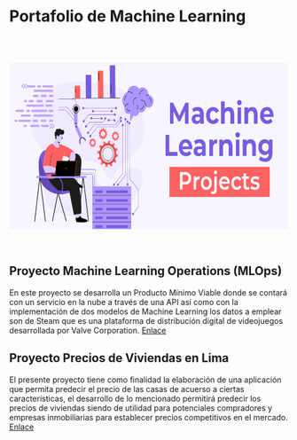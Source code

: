 # Portafolio de Machine Learning
<br><br>

<p align=center>
<img src="src\banner.png" height="300" weight="450">
<p>

<br>

## Proyecto Machine Learning Operations (MLOps)
En este proyecto se desarrolla un Producto Mínimo Viable donde se contará con un servicio en la nube a través de una API así como con la implementación de dos modelos de Machine Learning los datos a emplear son de Steam que es una plataforma de distribución digital de videojuegos desarrollada por Valve Corporation. [Enlace](https://github.com/carbajaljerson/PortafolioMachineLearning/tree/main/MlOperationsSteam\ ) 

## Proyecto Precios de Viviendas en Lima
El presente proyecto tiene como finalidad la elaboración de una aplicación que permita predecir el precio de las casas de acuerso a ciertas características, el desarrollo de lo mencionado permitirá predecir los precios de viviendas siendo de utilidad para potenciales compradores y empresas inmobiliarias para establecer precios competitivos en el mercado.  [Enlace](https://github.com/carbajaljerson/PortafolioMachineLearning/tree/main/HousingPricesLima\ ) 
